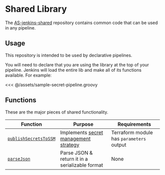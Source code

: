 # Shared Library
The [AS-jenkins-shared](https://github.com/NIT-Administrative-Systems/AS-jenkins-shared) repository contains common code that can be used in any pipeline.

## Usage
This repository is intended to be used by declarative pipelines. 

You will need to declare that you are using the library at the top of your pipeline. Jenkins will load the entire lib and make all of its functions available. For example:

<<< @/assets/sample-secret-pipeline.groovy

## Functions
These are the major pieces of shared functionality.

| Function                                                                                                                             | Purpose                                                               | Requirements                             | 
|--------------------------------------------------------------------------------------------------------------------------------------|-----------------------------------------------------------------------|------------------------------------------| 
| [`publishSecretsToSSM`](https://github.com/NIT-Administrative-Systems/AS-jenkins-shared/blob/stable/vars/publishSecretsToSSM.groovy) | Implements [secret management strategy](../infrastructure/secrets.md) | Terraform module has `parameters` output | 
| [`parseJson`](https://github.com/NIT-Administrative-Systems/AS-jenkins-shared/blob/stable/vars/parseJson.groovy)                     | Parse JSON & return it in a serializable format                       | None                                     | 
